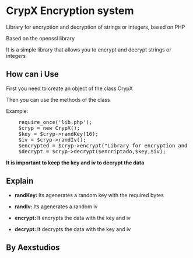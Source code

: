 
<h1>CrypX  Encryption system</h1>
<p>Library for encryption and decryption of strings or integers, based on PHP</p>
<p>Based on the openssl library</p>
<p>It is a simple library that allows you to encrypt and decrypt strings or integers</p>
<h2>How can i Use</h2>
<p>First you need to create an object of the class CrypX</p>
<p>Then you can use the methods of the class</p>
<p>Example:</p>
<pre>
    require_once('lib.php');
    $cryp = new CrypX();
    $key = $cryp->randKey(16);
    $iv = $cryp->randIv();
    $encrypted = $cryp->encrypt("Library for encryption and decryption of strings or integers, based on PHP",$key,$iv);
    $decrypt = $cryp->decrypt($encriptado,$key,$iv);
</pre>
<strong>It is important to keep the key and iv to decrypt the data</strong>
<h2>Explain</h2>
<ul>
    <li><p><strong>randKey: </strong>Its agenerates a random key with the required bytes</p></li>
    <li><p><strong>randIv: </strong>Its agenerates a random iv</p></li>
    <li><p><strong>encrypt: </strong>It encrypts the data with the key and iv</p></li>
    <li><p><strong>decrypt: </strong>It decrypts the data with the key and iv</p></li>
</ul>
<h2 center>By Aexstudios</h2>
